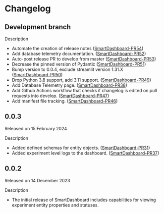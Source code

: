 # Changelog

## Development branch

Description

-   Automate the creation of release notes
    ([SmartDashboard-PR54](https://github.com/CrayLabs/SmartDashboard/pull/54))
-   Add database telemetry documentation.
    ([SmartDashboard-PR52](https://github.com/CrayLabs/SmartDashboard/pull/52))
-   Auto-post release PR to develop from master
    ([SmartDashboard-PR53](https://github.com/CrayLabs/SmartDashboard/pull/53))
-   Decrease the pinned version of Pydantic
    ([SmartDashboard-PR51](https://github.com/CrayLabs/SmartDashboard/pull/51))
-   Bump version to 0.0.4, exclude streamlit version 1.31.X
    ([SmartDashboard-PR50](https://github.com/CrayLabs/SmartDashboard/pull/50))
-   Drop Python 3.8 support, add 3.11 support.
    ([SmartDashboard-PR49](https://github.com/CrayLabs/SmartDashboard/pull/49))
-   Add Database Telemetry page.
    ([SmartDashboard-PR38](https://github.com/CrayLabs/SmartDashboard/pull/38))
-   Add Github Actions workflow that checks if changelog is edited on
    pull requests into develop.
    ([SmartDashboard-PR47](https://github.com/CrayLabs/SmartDashboard/pull/47))
-   Add manifest file tracking.
    ([SmartDashboard-PR46](https://github.com/CrayLabs/SmartDashboard/pull/46))

## 0.0.3

Released on 15 February 2024

Description

-   Added defined schemas for entity objects.
    ([SmartDashboard-PR31](https://github.com/CrayLabs/SmartDashboard/pull/31))
-   Added experiment level logs to the dashboard.
    ([SmartDashboard-PR37](https://github.com/CrayLabs/SmartDashboard/pull/37))

## 0.0.2

Released on 14 December 2023

Description

-   The initial release of SmartDashboard includes capabilities for
    viewing experiment entity properties and statuses.

